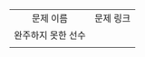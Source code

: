 <table>
  <tr>
    <td align="center">문제 이름</td>
    <td align="center">문제 링크</td>
  </tr>
 <tr>
    <td align="center">완주하지 못한 선수</td>
    <td align="center"></td>
  </tr>
  <tr>
    <td align="center"></td>
    <td align="center"></td>
  </tr>
</table>
